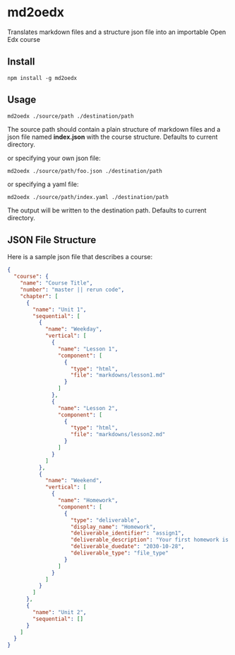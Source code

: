 # md2oedx

Translates markdown files and a structure json file into an importable Open Edx course

## Install

`npm install -g md2oedx`

## Usage

```
md2oedx ./source/path ./destination/path
```

The source path should contain a plain structure of markdown files and a json file named **index.json** with the course structure. Defaults to current directory.

or specifying your own json file:

```
md2oedx ./source/path/foo.json ./destination/path
```

or specifying a yaml file:

```
md2oedx ./source/path/index.yaml ./destination/path
```

The output will be written to the destination path. Defaults to current directory.

## JSON File Structure

Here is a sample json file that describes a course:

```json
{
  "course": {
    "name": "Course Title",
    "number": "master || rerun code",
    "chapter": [
      {
        "name": "Unit 1",
        "sequential": [
          {
            "name": "Weekday",
            "vertical": [
              {
                "name": "Lesson 1",
                "component": [
                  {
                    "type": "html",
                    "file": "markdowns/lesson1.md"
                  }
                ]
              },
              {
                "name": "Lesson 2",
                "component": [
                  {
                    "type": "html",
                    "file": "markdowns/lesson2.md"
                  }
                ]
              }
            ]
          },
          {
            "name": "Weekend",
            "vertical": [
              {
                "name": "Homework",
                "component": [
                  {
                    "type": "deliverable",
                    "display_name": "Homework",
                    "deliverable_identifier": "assign1",
                    "deliverable_description": "Your first homework is to do 100 pushups.",
                    "deliverable_duedate": "2030-10-28",
                    "deliverable_type": "file_type"
                  }
                ]
              }
            ]
          }
        ]
      },
      {
        "name": "Unit 2",
        "sequential": []
      }
    ]
  }
}
```
